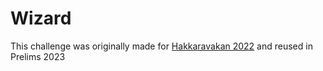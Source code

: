# Wizard
This challenge was originally made for [Hakkaravakan 2022](../../../../2022/Hakkaravakan/rev/Wizard) and reused in Prelims 2023
